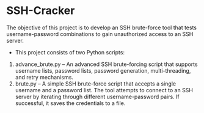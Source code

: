 # SSH-Cracker
The objective of this project is to develop an SSH brute-force tool that tests username-password combinations to gain unauthorized access to an SSH server.
- This project consists of two Python scripts:
1. advance_brute.py – An advanced SSH brute-forcing script that supports
username lists, password lists, password generation, multi-threading, and retry
mechanisms.
2. brute.py – A simple SSH brute-force script that accepts a single username and a
password list.
The tool attempts to connect to an SSH server by iterating through different username-password
pairs. If successful, it saves the credentials to a file.
